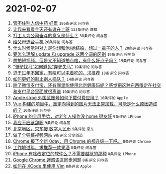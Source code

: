 # 2021-02-07

1. [管不住别人信中药 好累](https://www.v2ex.com/t/751935) `186条评论` `问与答`
1. [让我来看看今天还有谁在上班](https://www.v2ex.com/t/751953) `133条评论` `成都`
1. [打工人为公司奋斗的意义是什么？](https://www.v2ex.com/t/751957) `38条评论` `问与答`
1. [给父母选台手机](https://www.v2ex.com/t/751938) `26条评论` `问与答`
1. [什么时候觉得对方是你想和他/她结婚，想过一辈子的人？](https://www.v2ex.com/t/751940) `20条评论` `问与答`
1. [要怎么理解 update 和 upgrade 这两个词的区别](https://www.v2ex.com/t/751983) `19条评论` `程序员`
1. [想拍短视频，但是又不知道拍点啥，有什么好点子吗？](https://www.v2ex.com/t/751948) `19条评论` `问与答`
1. [“骑驴找马”如何避免“弃驴失马”](https://www.v2ex.com/t/751934) `19条评论` `问与答`
1. [迫于过年不回家，有啥可以屯着吃的，求推荐](https://www.v2ex.com/t/751968) `18条评论` `问与答`
1. [如何更好的制止别人插队？](https://www.v2ex.com/t/751992) `14条评论` `问与答`
1. [除了微信支付宝，还有哪里能使用北京健康码呢？感觉把这种东西限定在社交和支付平台里面就很离谱](https://www.v2ex.com/t/751996) `10条评论` `问与答`
1. [Apple stroe 外国区账号如何下载付费应用？](https://www.v2ex.com/t/751969) `10条评论` `Apple`
1. [Vue 构建的项目中，重定向得到的图片无法正常加载，可能是什么原因造成的？](https://www.v2ex.com/t/751937) `10条评论` `问与答`
1. [iPhone 的全屏手势，对老年人操作没 home 键友好](https://www.v2ex.com/t/751966) `9条评论` `iPhone`
1. [我应不应该辞职](https://www.v2ex.com/t/751964) `9条评论` `问与答`
1. [北京地区，京东搜 数字人民币](https://www.v2ex.com/t/751959) `9条评论` `京东`
1. [做了个弹幕视频网站](https://www.v2ex.com/t/751944) `9条评论` `分享创造`
1. [Chrome 报了个新 0day，用 Chrome 的都升级一下吧。](https://www.v2ex.com/t/751962) `8条评论` `Chrome`
1. [工作地过年，求推荐一款果酒](https://www.v2ex.com/t/751958) `8条评论` `问与答`
1. [iPhone 有啥改定位的软件么？不需要越狱的那种](https://www.v2ex.com/t/751943) `8条评论` `iPhone`
1. [Google Chrome 迷惑语言同步问题](https://www.v2ex.com/t/751942) `8条评论` `问与答`
1. [如何在 XCode 里使用 Vim](https://www.v2ex.com/t/751936) `8条评论` `Apple`
